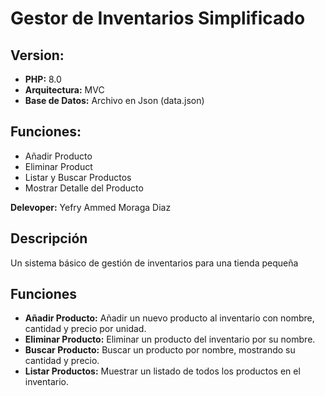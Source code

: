 # Gestor de Inventarios Simplificado

## Version:
- **PHP:** 8.0
- **Arquitectura:** MVC
- **Base de Datos:** Archivo en Json (data.json)

## Funciones:
 - Añadir Producto
 - Eliminar Product
 - Listar y Buscar Productos
 - Mostrar Detalle del Producto
 
**Delevoper:** Yefry Ammed Moraga Diaz

## Descripción
Un sistema básico de gestión de inventarios para una tienda pequeña

## Funciones
- **Añadir Producto:** Añadir un nuevo producto al inventario con nombre, cantidad y precio por unidad.
- **Eliminar Producto:** Eliminar un producto del inventario por su nombre.
- **Buscar Producto:** Buscar un producto por nombre, mostrando su cantidad y precio.
- **Listar Productos:** Muestrar un listado de todos los productos en el inventario.
